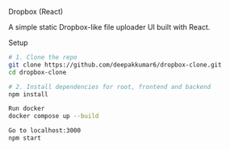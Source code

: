 Dropbox (React)

A simple static Dropbox-like file uploader UI built with React.

Setup

```bash
# 1. Clone the repo
git clone https://github.com/deepakkumar6/dropbox-clone.git
cd dropbox-clone

# 2. Install dependencies for root, frontend and backend
npm install

Run docker 
docker compose up --build

Go to localhost:3000
npm start
